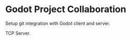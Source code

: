 # Godot Project Collaboration

Setup git integration with Godot client and server.








TCP Server.
